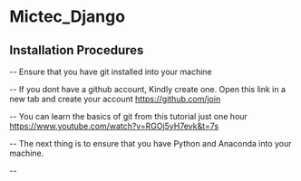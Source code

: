 # Mictec_Django
## Installation Procedures
  -- Ensure that you have git installed into your machine
  
  -- If you dont have a github account, Kindly create one. Open this link in a new tab and create your account <https://github.com/join>
  
  -- You can learn the basics of git from this tutorial just one hour <https://www.youtube.com/watch?v=RGOj5yH7evk&t=7s>
  
  -- The next thing is to ensure that you have Python and Anaconda into your machine.
  
  -- 
